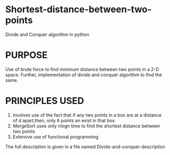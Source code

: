 # Shortest-distance-between-two-points
Divide and Conquer algorithm in python

# PURPOSE
Use of brute force to find minimum distance between two points in a 2-D space. Further, implementation of divide and conquer algorithm to find the same. 
# PRINCIPLES USED  
1. Involves use of the fact that if any two points in a box are at a distance of d apart,then, only 6 points an exist in that box.
2. MergeSort uses only nlogn time to find the shortest distance between two points
3. Extensve use of functional programming

The full description is given in a file named Divide-and-conquer-description


